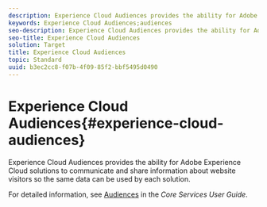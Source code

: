 ```yaml
---
description: Experience Cloud Audiences provides the ability for Adobe Experience Cloud solutions to communicate and share information about website visitors so the same data can be used by each solution.
keywords: Experience Cloud Audiences;audiences
seo-description: Experience Cloud Audiences provides the ability for Adobe Experience Cloud solutions to communicate and share information about website visitors so the same data can be used by each solution.
seo-title: Experience Cloud Audiences
solution: Target
title: Experience Cloud Audiences
topic: Standard
uuid: b3ec2cc8-f07b-4f09-85f2-bbf5495d0490
---
```


# Experience Cloud Audiences{#experience-cloud-audiences}

Experience Cloud Audiences provides the ability for Adobe Experience Cloud solutions to communicate and share information about website visitors so the same data can be used by each solution.

For detailed information, see [Audiences](https://docs.adobe.com/content/help/en/core-services/interface/audiences/audience-library.html) in the *Core Services User Guide*. 
